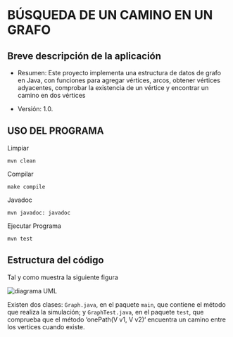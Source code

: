 # BÚSQUEDA DE UN CAMINO EN UN GRAFO

## Breve descripción de la aplicación

* Resumen: Este proyecto implementa una estructura de datos de grafo en Java, con funciones para agregar vértices, arcos, obtener vértices adyacentes,
comprobar la existencia de un vértice y encontrar un camino en dos vértices

* Versión: 1.0.


## USO DEL PROGRAMA
 Limpiar
 
 ```console
mvn clean
```
 Compilar
```console
make compile
```
Javadoc

```console
mvn javadoc: javadoc
```
Ejecutar Programa

```console
mvn test
```

## Estructura del código

Tal y como muestra la siguiente figura

![diagrama UML](diagrama_clases.png)



Existen dos clases: `Graph.java`, en el paquete `main`, que
contiene el método que realiza la simulación; y `GraphTest.java`, en el
paquete `test`, que  comprueba que el método ‘onePath(V v1, V v2)‘ encuentra un camino entre los vertices cuando existe.


